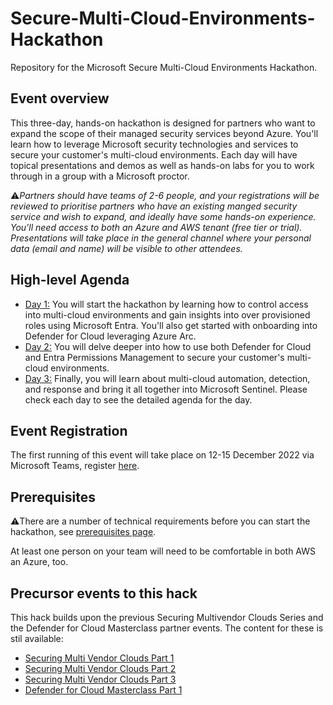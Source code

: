 # Secure-Multi-Cloud-Environments-Hackathon
Repository for the Microsoft Secure Multi-Cloud Environments Hackathon.

## Event overview
This three-day, hands-on hackathon is designed for partners who want to expand the scope of their managed security services beyond Azure. You'll learn how to 
leverage Microsoft security technologies and services to secure your customer's multi-cloud environments. Each day will have topical presentations and demos as well as hands-on labs for you to work through in a group with a Microsoft proctor.

:warning:*Partners should have teams of 2-6 people, and your registrations will be reviewed to prioritise partners who have an existing manged security service and wish to expand, and ideally have some hands-on experience. You'll need access to both an Azure and AWS tenant (free tier or trial).  Presentations will take place in the general channel where your personal data (email and name) will be visible to other attendees.*

## High-level Agenda
 - [Day 1:](/Day1.md) You will start the hackathon by learning how to control access into multi-cloud environments and gain insights into over provisioned roles using Microsoft Entra. You'll also get started with onboarding into Defender for Cloud leveraging Azure Arc.
 - [Day 2:](/Day2.md) You will delve deeper into how to use both Defender for Cloud and Entra Permissions Management to secure your customer's multi-cloud environments.
 - [Day 3:](/Day3.md) Finally, you will learn about multi-cloud automation, detection, and response and bring it all together into Microsoft Sentinel.
Please check each day to see the detailed agenda for the day.

## Event Registration
The first running of this event will take place on 12-15 December 2022 via Microsoft Teams, register [here](https://aka.ms/MultiCloudSecurityHackathon-Regp).

## Prerequisites
:warning:There are a number of technical requirements before you can start the hackathon, see [prerequisites page](Prerequisites.md).

At least one person on your team will need to be comfortable in both AWS an Azure, too.

## Precursor events to this hack
This hack builds upon the previous Securing Multivendor Clouds Series and the Defender for Cloud Masterclass partner events. The content for these is stil available:
 - [Securing Multi Vendor Clouds Part 1](https://github.com/LuciBlanchardMSFT/SecuringMultiVendorClouds)
 - [Securing Multi Vendor Clouds Part 2](https://github.com/ActualCassandra/SecuringMultiVendorCloudsPart2)
 - [Securing Multi Vendor Clouds Part 3](https://github.com/ActualCassandra/SecuringMultiVendorCloudsPart3)
 - [Defender for Cloud Masterclass Part 1](https://github.com/ActualCassandra/MDCMasterclass)


